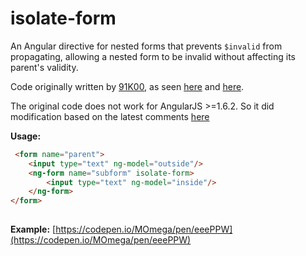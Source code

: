 # isolate-form

An Angular directive for nested forms that prevents `$invalid` from propagating, allowing a nested form to be invalid without affecting its parent's validity.
 
Code originally written by [91K00](https://github.com/91K00), as seen [here](http://stackoverflow.com/questions/19333544/skip-nested-forms-validation-with-angularjs/24936234#24936234) and [here](https://github.com/angular/angular.js/issues/5858#issuecomment-50026221).

The original code does not work for AngularJS >=1.6.2. So it did modification based on the latest comments [here](https://github.com/angular/angular.js/issues/5858#issuecomment-344326469)
 
 **Usage:**

~~~html
 <form name="parent">
    <input type="text" ng-model="outside"/>
    <ng-form name="subform" isolate-form>
        <input type="text" ng-model="inside"/>
    </ng-form>
</form>
 
~~~

**Example:** [https://codepen.io/MOmega/pen/eeePPW](https://codepen.io/MOmega/pen/eeePPW)
